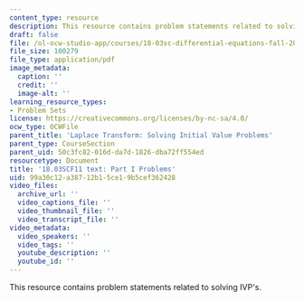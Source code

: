 ```yaml
---
content_type: resource
description: This resource contains problem statements related to solving IVP's.
draft: false
file: /ol-ocw-studio-app/courses/18-03sc-differential-equations-fall-2011/99a30c12a38712b15ce19b5cef362428_MIT18_03SCF11_ps7_s29q.pdf
file_size: 100279
file_type: application/pdf
image_metadata:
  caption: ''
  credit: ''
  image-alt: ''
learning_resource_types:
- Problem Sets
license: https://creativecommons.org/licenses/by-nc-sa/4.0/
ocw_type: OCWFile
parent_title: 'Laplace Transform: Solving Initial Value Problems'
parent_type: CourseSection
parent_uid: 50c3fc82-016d-da7d-1826-dba72ff554ed
resourcetype: Document
title: '18.03SCF11 text: Part I Problems'
uid: 99a30c12-a387-12b1-5ce1-9b5cef362428
video_files:
  archive_url: ''
  video_captions_file: ''
  video_thumbnail_file: ''
  video_transcript_file: ''
video_metadata:
  video_speakers: ''
  video_tags: ''
  youtube_description: ''
  youtube_id: ''
---
```

This resource contains problem statements related to solving IVP's.